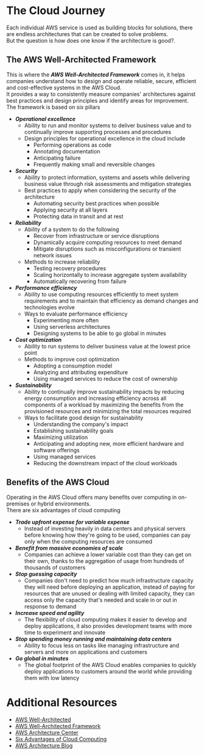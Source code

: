 # The Cloud Journey
Each individual AWS service is used as building blocks for solutions, there are endless architectures that can be created to solve problems. </br>
But the question is how does one know if the architecture is good?. </br>

## The AWS Well-Architected Framework
This is where the ***AWS Well-Architected Framework*** comes in, it helps companies understand how to design and operate reliable, secure, efficient and cost-effective systems in the AWS Cloud. </br>
It provides a way to consistently measure companies' architectures against best practices and design principles and identify areas for improvement. </br>
The framework is based on six pillars

- ***Operational excellence***
    - Ability to run and monitor systems to deliver business value and to continually improve supporting processes and procedures
    - Design principles for operational excellence in the cloud include
        - Performing operations as code
        - Annotating documentation
        - Anticipating failure
        - Frequently making small and reversible changes
- ***Security***
    - Ability to protect information, systems and assets while delivering business value through risk assessments and mitigation strategies
    - Best practices to apply when considering the security of the architecture
        - Automating security best practices when possible
        - Applying security at all layers
        - Protecting data in transit and at rest
- ***Reliability***
    - Ability of a system to do the following
        - Recover from infrastructure or service disruptions
        - Dynamically acquire computing resources to meet demand
        - Mitigate disruptions such as misconfigurations or transient network issues
    - Methods to increase reliability
        - Testing recovery procedures
        - Scaling horizontally to increase aggregate system availability
        - Automatically recovering from failure
- ***Performance efficiency***
    - Ability to use computing resources efficiently to meet system requirements and to maintain that efficiency as demand changes and technologies evolve
    - Ways to evaluate performance efficiency
        - Experimenting more often
        - Using serverless architectures
        - Designing systems to be able to go global in minutes
- ***Cost optimization***
    - Ability to run systems to deliver business value at the lowest price point
    - Methods to improve cost optimization
        - Adopting a consumption model
        - Analyzing and attributing expenditure
        - Using managed services to reduce the cost of ownership
- ***Sustainability***
    - Ability to continually improve sustainability impacts by reducing energy consumption and increasing efficiency across all components of a workload by maximizing the benefits from the provisioned resources and minimizing the total resources required
    - Ways to facilitate good design for sustainability
        - Understanding the company's impact
        - Establishing sustainability goals
        - Maximizing utilization
        - Anticipating and adopting new, more efficient hardware and software offerings
        - Using managed services
        - Reducing the downstream impact of the cloud workloads

## Benefits of the AWS Cloud
Operating in the AWS Cloud offers many benefits over computing in on-premises or hybrid environments. </br>
There are six advantages of cloud computing

- ***Trade upfront expense for variable expense***
    - Instead of investing heavily in data centers and physical servers before knowing how they're going to be used, companies can pay only when the computing resources are consumed
- ***Benefit from massive economies of scale***
    - Companies can achieve a lower variable cost than they can get on their own, thanks to the aggregation of usage from hundreds of thousands of customers
- ***Stop guessing capacity***
    - Companies don't need to predict how much infrastructure capacity they will need before deploying an application, instead of paying for resources that are unused or dealing with limited capacity, they can access only the capacity that's needed and scale in or out in response to demand
- ***Increase speed and agility***
    - The flexibility of cloud computing makes it easier to develop and deploy applications, it also provides development teams with more time to experiment and innovate
- ***Stop spending money running and maintaining data centers***
    - Ability to focus less on tasks like managing infrastructure and servers and more on applications and customers
- ***Go global in minutes***
    - The global footprint of the AWS Cloud enables companies to quickly deploy applications to customers around the world while providing them with low latency

# Additional Resources
- [AWS Well-Architected](https://aws.amazon.com/architecture/well-architected/)
- [AWS Well-Architected Framework](https://docs.aws.amazon.com/wellarchitected/latest/framework/welcome.html)
- [AWS Architecture Center](https://aws.amazon.com/architecture)
- [Six Advantages of Cloud Computing](https://docs.aws.amazon.com/whitepapers/latest/aws-overview/six-advantages-of-cloud-computing.html)
- [AWS Architecture Blog](https://aws.amazon.com/blogs/architecture)
